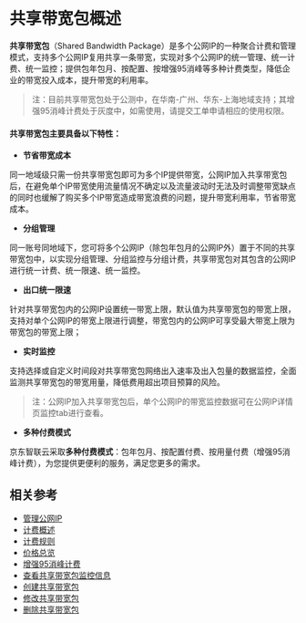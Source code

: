 # 共享带宽包概述

**共享带宽包**（Shared Bandwidth Package）是多个公网IP的一种聚合计费和管理模式，支持多个公网IP复用共享一条带宽，实现对多个公网IP的统一管理、统一计费、统一监控；提供包年包月、按配置、按增强95消峰等多种计费类型，降低企业的带宽投入成本，提升带宽的利用率。


> 注：目前共享带宽包处于公测中，在华南-广州、华东-上海地域支持；其增强95消峰计费处于灰度中，如需使用，请提交工单申请相应的使用权限。



#### 共享带宽包主要具备以下特性：

- **节省带宽成本**

同一地域级只需一份共享带宽包即可为多个IP提供带宽，公网IP加入共享带宽包后，在避免单个IP带宽使用流量情况不确定以及流量波动时无法及时调整带宽缺点的同时也缓解了购买多个IP带宽造成带宽浪费的问题，提升带宽利用率，节省带宽成本。


- **分组管理**

同一账号同地域下，您可将多个公网IP（除包年包月的公网IP外）置于不同的共享带宽包中，以实现分组管理、分组监控与分组计费，共享带宽包对其包含的公网IP进行统一计费、统一限速、统一监控。


- **出口统一限速**

针对共享带宽包内的公网IP设置统一带宽上限，默认值为共享带宽包的带宽上限，支持对单个公网IP的带宽上限进行调整，带宽包内的公网IP可享受最大带宽上限为带宽包的带宽上限；

- **实时监控**

支持选择或自定义时间段对共享带宽包网络出入速率及出入包量的数据监控，全面监测共享带宽包的带宽用量，降低费用超出项目预算的风险。

> 注：公网IP加入共享带宽包后，单个公网IP的带宽监控数据可在公网IP详情页监控tab进行查看。


- **多种付费模式**

京东智联云采取**多种付费模式**：包年包月、按配置付费、按用量付费（增强95消峰计费），为您提供更便利的服务，满足您更多的需求。

## 相关参考
- [管理公网IP](../Getting-Started/Manage-Public-IP.md)
- [计费概述](../Pricing/Billing-Overview.md)
- [计费规则](../Pricing/Billed-Rules.md)
- [价格总览](../Pricing/Price-Overview.md)
- [增强95消峰计费](../Pricing/Charge-By-Usage/Enhance95th-Eliminate.md)
- [查看共享带宽包监控信息](../Operation-Guide/View-Monitoring.md)
- [创建共享带宽包](../Operation-Guide/Create-Bwp.md)
- [修改共享带宽包](../Operation-Guide/Modify-Bwp.md)
- [删除共享带宽包](../Operation-Guide/Delete-Bwp.md)
